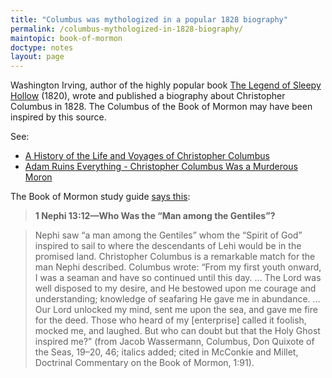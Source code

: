 ```yaml
---
title: "Columbus was mythologized in a popular 1828 biography"
permalink: /columbus-mythologized-in-1828-biography/
maintopic: book-of-mormon
doctype: notes
layout: page
---
```


Washington Irving, author of the highly popular book [The Legend of Sleepy Hollow](https://en.wikipedia.org/wiki/The_Legend_of_Sleepy_Hollow) (1820), wrote and published a biography about Christopher Columbus in 1828.  The Columbus of the Book of Mormon may have been inspired by this source.

See:

* [A History of the Life and Voyages of Christopher Columbus](https://en.wikipedia.org/wiki/A_History_of_the_Life_and_Voyages_of_Christopher_Columbus)
* [Adam Ruins Everything - Christopher Columbus Was a Murderous Moron](https://www.youtube.com/watch?v=k8PQXiJiLOY)


The Book of Mormon study guide [says this](https://www.lds.org/manual/book-of-mormon-student-study-guide/1-nephi-13?lang=eng):

> **1 Nephi 13:12—Who Was the “Man among the Gentiles”?**

> Nephi saw “a man among the Gentiles” whom the “Spirit of God” inspired to sail to where the descendants of Lehi would be in the promised land. Christopher Columbus is a remarkable match for the man Nephi described. Columbus wrote: “From my first youth onward, I was a seaman and have so continued until this day. … The Lord was well disposed to my desire, and He bestowed upon me courage and understanding; knowledge of seafaring He gave me in abundance. … Our Lord unlocked my mind, sent me upon the sea, and gave me fire for the deed. Those who heard of my [enterprise] called it foolish, mocked me, and laughed. But who can doubt but that the Holy Ghost inspired me?” (from Jacob Wassermann, Columbus, Don Quixote of the Seas, 19–20, 46; italics added; cited in McConkie and Millet, Doctrinal Commentary on the Book of Mormon, 1:91).
